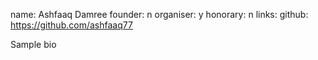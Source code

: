 name: Ashfaaq Damree
founder: n
organiser: y
honorary: n
links:
    github: https://github.com/ashfaaq77


Sample bio

